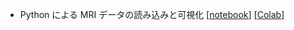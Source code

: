 - Python による MRI データの読み込みと可視化 \[[notebook](https://github.com/ShuntaroAoki/notebooks/blob/main/mri/visualize_mri.ipynb)\] \[[Colab](http://colab.research.google.com/github/ShuntaroAoki/notebooks/blob/main/mri/visualize_mri.ipynb)\]
